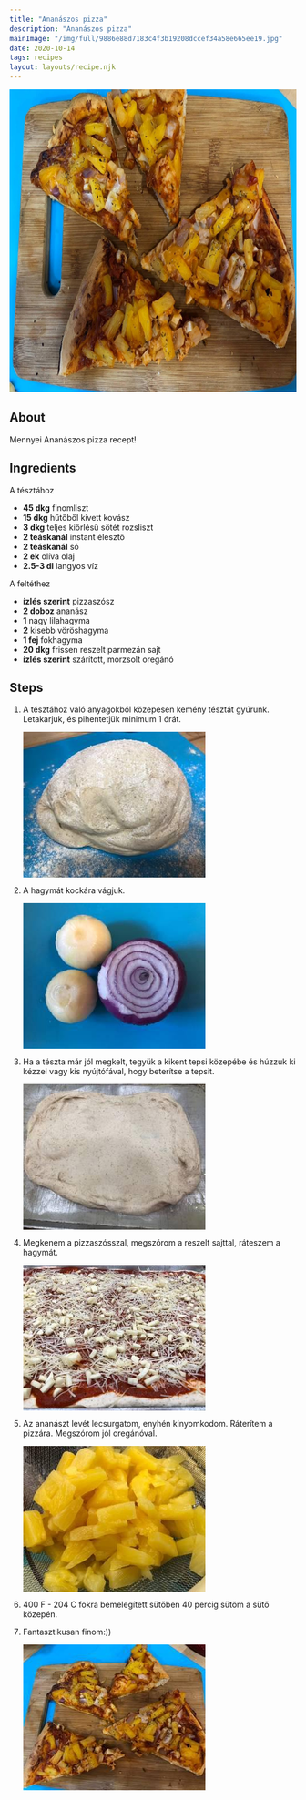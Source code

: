 ```yaml
---
title: "Ananászos pizza"
description: "Ananászos pizza"
mainImage: "/img/full/9886e88d7183c4f3b19208dccef34a58e665ee19.jpg"
date: 2020-10-14
tags: recipes
layout: layouts/recipe.njk
---
```

                        
<p align="center"><a href="https://cookpad.com/hu/receptek/13847739-ananaszos-pizza" rel="Recipe source page"><img width="751" height="532" src="/img/full/9886e88d7183c4f3b19208dccef34a58e665ee19.jpg"/></a></p>

## About
Mennyei Ananászos pizza recept! 

>  

## Ingredients

A tésztához
* **45 dkg** finomliszt
* **15 dkg** hűtőből kivett kovász
* **3 dkg** teljes kiőrlésű sötét rozsliszt
* **2 teáskanál** instant élesztő
* **2 teáskanál** só
* **2 ek** olíva olaj
* **2.5-3 dl** langyos víz

A feltéthez
* **ízlés szerint** pizzaszósz
* **2 doboz** ananász
* **1** nagy lilahagyma
* **2** kisebb vöröshagyma
* **1 fej** fokhagyma
* **20 dkg** frissen reszelt parmezán sajt
* **ízlés szerint** szárított, morzsolt oregánó

## Steps

1. A tésztához való anyagokból közepesen kemény tésztát gyúrunk. Letakarjuk, és pihentetjük minimum 1 órát.
 
    <p><img width="320" height="256" align="left" src="/img/full/2cafdfb086053c1d50d34cc87458076b18333f79.jpg"/></p><div style="clear: both"/>

2. A hagymát kockára vágjuk.
 
    <p><img width="320" height="256" align="left" src="/img/full/8c9bc683bdbc6af3664b90b539dba3fbe770d639.jpg"/></p><div style="clear: both"/>

3. Ha a tészta már jól megkelt, tegyük a kikent tepsi közepébe és húzzuk ki kézzel vagy kis nyújtófával, hogy beterítse a tepsit.
 
    <p><img width="320" height="256" align="left" src="/img/full/b176f8365a852e1e415504d080213e95ac658f2f.jpg"/></p><div style="clear: both"/>

4. Megkenem a pizzaszósszal, megszórom a reszelt sajttal, ráteszem a hagymát.
 
    <p><img width="320" height="256" align="left" src="/img/full/8cd0294910d37fd2d704884534b675091dc1c571.jpg"/></p><div style="clear: both"/>

5. Az ananászt levét lecsurgatom, enyhén kinyomkodom. Ráterítem a pizzára. Megszórom jól oregánóval.
 
    <p><img width="320" height="256" align="left" src="/img/full/3a3aceee59d4a3057e6e595f1be513945104251f.jpg"/></p><div style="clear: both"/>

6. 400 F - 204 C fokra bemelegített sütőben 40 percig sütöm a sütő közepén.
 
    <div style="clear: both"/>

7. Fantasztikusan finom:))
 
    <p><img width="320" height="256" align="left" src="/img/full/045edb5df7e75e391c219210da58dd4759507bf9.jpg"/></p><div style="clear: both"/>

